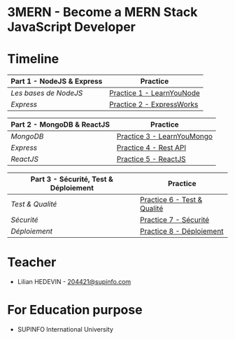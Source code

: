 # 3MERN - Become a MERN Stack JavaScript Developer

# Timeline

| **Part 1 - NodeJS & Express** | Practice  |
|--|--|
| *Les bases de NodeJS* | [Practice 1 - LearnYouNode](./Part%201/LearnYouNode) |
| *Express* | [Practice 2 - ExpressWorks](./Part%201/ExpressWorks) |

| **Part 2 - MongoDB & ReactJS** | Practice  |
|--|--|
| *MongoDB* | [Practice 3 - LearnYouMongo](./Part%202/LearnYouMongo) |
| *Express* | [Practice 4 - Rest API](./Part%202/Rest%20API) |
| *ReactJS* | [Practice 5 - ReactJS](./Part%202/ReactJS) |

| **Part 3 - Sécurité, Test & Déploiement** | Practice  |
|--|--|
| *Test & Qualité* | [Practice 6 - Test & Qualité](./Part%203/Test%20&%20Qualité) |
| *Sécurité* | [Practice 7 - Sécurité](./Part%203/Sécurité) |
| *Déploiement* | [Practice 8 - Déploiement](./Part%203/Déploiement) |


# Teacher

- Lilian HEDEVIN - 204421@supinfo.com

# For Education purpose

- SUPINFO International University
